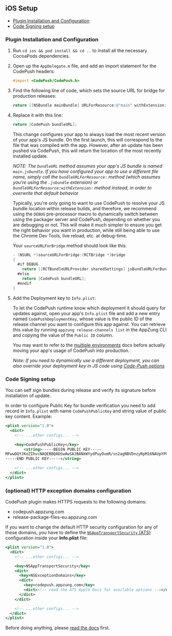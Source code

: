 ## iOS Setup

* [Plugin Installation and Configuration](#plugin-installation-and-configuration)
* [Code Signing setup](#code-signing-setup)

### Plugin Installation and Configuration

1. Run `cd ios && pod install && cd ..` to install all the necessary CocoaPods dependencies.

2. Open up the `AppDelegate.m` file, and add an import statement for the CodePush headers:

   ```objective-c
   #import <CodePush/CodePush.h>
   ```

3. Find the following line of code, which sets the source URL for bridge for production releases:

   ```objective-c
   return [[NSBundle mainBundle] URLForResource:@"main" withExtension:@"jsbundle"];
   ```

4. Replace it with this line:
   
   ```objective-c
   return [CodePush bundleURL];
   ```
   This change configures your app to always load the most recent version of your app's JS bundle. On the first launch, this will correspond to the file that was compiled with the app. However, after an update has been pushed via CodePush, this will return the location of the most recently installed update.
  
   *NOTE: The `bundleURL` method assumes your app's JS bundle is named `main.jsbundle`. If you have configured your app to use a different file name, simply call the `bundleURLForResource:` method (which assumes you're using the `.jsbundle` extension) or `bundleURLForResource:withExtension:` method instead, in order to overwrite that default behavior*

   Typically, you're only going to want to use CodePush to resolve your JS bundle location within release builds, and therefore, we recommend using the `DEBUG` pre-processor macro to dynamically switch between using the packager server and CodePush, depending on whether you are debugging or not. This will make it much simpler to ensure you get the right behavior you want in production, while still being able to use the Chrome Dev Tools, live reload, etc. at debug-time.

   Your `sourceURLForBridge` method should look like this:

   ```objective-c
   - (NSURL *)sourceURLForBridge:(RCTBridge *)bridge
   {
     #if DEBUG
       return [[RCTBundleURLProvider sharedSettings] jsBundleURLForBundleRoot:@"index"];
     #else
       return [CodePush bundleURL];
     #endif
   }
   ```

5. Add the Deployment key to `Info.plist`:

   To let the CodePush runtime know which deployment it should query for updates against, open your app's `Info.plist` file and add a new entry named `CodePushDeploymentKey`, whose value is the public ID of the release channel you want to configure this app against. You can retrieve this value by running `appzung release-channels list` in the AppZung CLI and copying the value of the `Public ID` column.

   You may want to refer to the [multiple environments](./advanced-usage.md#multiple-environments) docs before actually moving your app's usage of CodePush into production.

   *Note: If you need to dynamically use a different deployment, you can also override your deployment key in JS code using [Code-Push options](./api-js.md#CodePushOptions)*

### Code Signing setup

You can self sign bundles during release and verify its signature before installation of update.

In order to configure Public Key for bundle verification you need to add record in `Info.plist` with name `CodePushPublicKey` and string value of public key content. Example:

```xml
<plist version="1.0">
  <dict>
    <!-- ...other configs... -->

    <key>CodePushPublicKey</key>
        <string>-----BEGIN PUBLIC KEY-----
MFwwDQYJKoZIhvcNAQEBBQADSwAwSAJBANkWYydPuyOumR/sn2agNBVDnzyRpM16NAUpYPGxNgjSEp0etkDNgzzdzyvyl+OsAGBYF3jCxYOXozum+uV5hQECAwEAAQ==
-----END PUBLIC KEY-----</string>

    <!-- ...other configs... -->
  </dict>
</plist>
```

### (optional) HTTP exception domains configuration

CodePush plugin makes HTTPS requests to the following domains:

- codepush.appzung.com
- release-package-files-eu.appzung.com

If you want to change the default HTTP security configuration for any of these domains, you have to define the [`NSAppTransportSecurity` (ATS)][ats] configuration inside your __Info.plist__ file:

```xml
<plist version="1.0">
  <dict>
    <!-- ...other configs... -->

    <key>NSAppTransportSecurity</key>
    <dict>
      <key>NSExceptionDomains</key>
      <dict>
        <key>codepush.appzung.com</key>
        <dict><!-- read the ATS Apple Docs for available options --></dict>
      </dict>
    </dict>

    <!-- ...other configs... -->
  </dict>
</plist>
```

Before doing anything, please [read the docs][ats] first.

[ats]: https://developer.apple.com/library/content/documentation/General/Reference/InfoPlistKeyReference/Articles/CocoaKeys.html#//apple_ref/doc/uid/TP40009251-SW33
